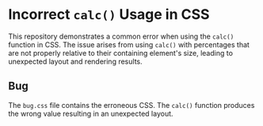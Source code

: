 # Incorrect `calc()` Usage in CSS

This repository demonstrates a common error when using the `calc()` function in CSS.  The issue arises from using `calc()` with percentages that are not properly relative to their containing element's size, leading to unexpected layout and rendering results.

## Bug
The `bug.css` file contains the erroneous CSS. The `calc()` function produces the wrong value resulting in an unexpected layout.